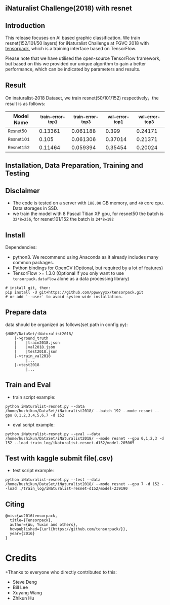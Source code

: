 ## iNaturalist Challenge(2018) with resnet

## Introduction

This release focuses on AI based graphic classification. We train resnet(152/101/50 layers) for iNaturalist Challenge at FGVC 2018 with [tensorpack](https://github.com/ppwwyyxx/tensorpack#toc0), which is a training interface based on TensorFlow.

Please note that we have utilised the open-source TensorFlow framework, but based on this we provided our unique algorithm to gain a better performance, which can be indicated by parameters and results.

## Result
On inaturalist-2018 Dataset, we train resnet(50/101/152) respectively，the result is as follows:

|Model Name|<sub>train-error-top1</sub>|<sub>train-error-top3</sub>|<sub>val-error-top1</sub>|<sub>val-error-top3</sub>|
|--------------------|---------|----------|---------|---------|
|<sub>Resnet50 </sub>| 0.13361 | 0.061188 | 0.399   | 0.24171 |
|<sub>Resnet101</sub>| 0.105   | 0.061306 | 0.37014 | 0.21371 |
|<sub>Resnet152</sub>| 0.11464 | 0.059394 | 0.35454 | 0.20024 |

## Installation, Data Preparation, Training and Testing

## Disclaimer
* The code is tested on a server with `188.00` GB memory, and `40` core cpu. Data storages in SSD.
* we train the model with 8 Pascal Titian XP gpu, for resnet50 the batch is `32*8=256`, for resnet101/152 the batch is `24*8=192`

## Install
Dependencies:
+ python3. We recommend using Anaconda as it already includes many common packages.
+ Python bindings for OpenCV (Optional, but required by a lot of features)
+ TensorFlow >= 1.3.0 (Optional if you only want to use `tensorpack.dataflow` alone as a data processing library)
```
# install git, then:
pip install -U git+https://github.com/ppwwyyxx/tensorpack.git
# or add `--user` to avoid system-wide installation.
```

## Prepare data
data should be organized as follows(set path in config.py):
```
$HOME/DataSet/iNaturalist2018/
    |->ground_truth
    |    |train2018.json
    |    |val2018.json
    |    |test2018.json
    |->train_val2018
    	 |...
    |->test2018
         |...
```

## Train and Eval
* train script example:
```
python iNaturalist-resnet.py --data /home/huzhikun/DataSet/iNaturalist2018/ --batch 192 --mode resnet --gpu 0,1,2,3,4,5,6,7 -d 152
```
* eval script example:
```
python iNaturalist-resnet.py --eval --data /home/huzhikun/DataSet/iNaturalist2018/ --mode resnet --gpu 0,1,2,3 -d 152 --load train_log/iNaturalist-resnet-d152/model-205065
```

## Test with kaggle submit file(.csv)
* test script example:
```
python iNaturalist-resnet.py --test --data /home/huzhikun/DataSet/iNaturalist2018/ --mode resnet --gpu 7 -d 152 --load ./train_log/iNaturalist-resnet-d152/model-239190
```

## Citing
```
@misc{wu2016tensorpack,
  title={Tensorpack},
  author={Wu, Yuxin and others},
  howpublished={\url{https://github.com/tensorpack/}},
  year={2016}
}
```
Credits 
=======
+Thanks to everyone who directly contributed to this:
  
- Steve Deng
- Bill Lee
- Xuyang Wang
- Zhikun Hu
